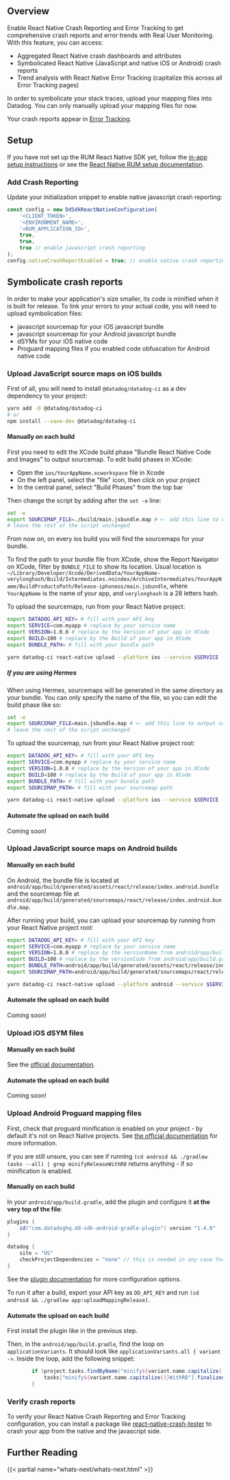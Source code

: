 ## Overview

Enable React Native Crash Reporting and Error Tracking to get comprehensive crash reports and error trends with Real User Monitoring. With this feature, you can access:

-   Aggregated React Native crash dashboards and attributes
-   Symbolicated React Native (JavaScript and native iOS or Android) crash reports
-   Trend analysis with React Native Error Tracking (capitalize this across all Error Tracking pages)

In order to symbolicate your stack traces, upload your mapping files into Datadog. You can only manually upload your mapping files for now.

Your crash reports appear in [Error Tracking][1].

## Setup

If you have not set up the RUM React Native SDK yet, follow the [in-app setup instructions][2] or see the [React Native RUM setup documentation][3].

### Add Crash Reporting

Update your initialization snippet to enable native javascript crash reporting:

```javascript
const config = new DdSdkReactNativeConfiguration(
    '<CLIENT_TOKEN>',
    '<ENVIRONMENT_NAME>',
    '<RUM_APPLICATION_ID>',
    true,
    true,
    true // enable javascript crash reporting
);
config.nativeCrashReportEnabled = true; // enable native crash reporting
```

## Symbolicate crash reports

In order to make your application's size smaller, its code is minified when it is built for release.
To link your errors to your actual code, you will need to upload symbolication files:

-   javascript sourcemap for your iOS javascript bundle
-   javascript sourcemap for your Android javascript bundle
-   dSYMs for your iOS native code
-   Proguard mapping files if you enabled code obfuscation for Android native code

### Upload JavaScript source maps on iOS builds

First of all, you will need to install `@datadog/datadog-ci` as a dev dependency to your project:

```bash
yarn add -D @datadog/datadog-ci
# or
npm install --save-dev @datadog/datadog-ci
```

#### Manually on each build

First you need to edit the XCode build phase "Bundle React Native Code and Images" to output sourcemap.
To edit build phases in XCode:

-   Open the `ios/YourAppName.xcworkspace` file in Xcode
-   On the left panel, select the "file" icon, then click on your project
-   In the central panel, select "Build Phases" from the top bar

Then change the script by adding after the `set -e` line:

```bash
set -e
export SOURCEMAP_FILE=./build/main.jsbundle.map # <- add this line to output sourcemaps
# leave the rest of the script unchanged
```

From now on, on every ios build you will find the sourcemaps for your bundle.

To find the path to your bundle file from XCode, show the Report Navigator on XCode, filter by `BUNDLE_FILE` to show its location.
Usual location is `~/Library/Developer/Xcode/DerivedData/YourAppName-verylonghash/Build/Intermediates.noindex/ArchiveIntermediates/YourAppName/BuildProductsPath/Release-iphoneos/main.jsbundle`, where `YourAppName` is the name of your app, and `verylonghash` is a 28 letters hash.

To upload the sourcemaps, run from your React Native project:

```bash
export DATADOG_API_KEY= # fill with your API key
export SERVICE=com.myapp # replace by your service name
export VERSION=1.0.0 # replace by the Version of your app in XCode
export BUILD=100 # replace by the Build of your app in XCode
export BUNDLE_PATH= # fill with your bundle path

yarn datadog-ci react-native upload --platform ios --service $SERVICE --bundle $BUNDLE_PATH --sourcemap ./build/main.jsbundle.map --release-version $VERSION --build-version $BUILD
```

##### If you are using Hermes

When using Hermes, sourcemaps will be generated in the same directory as your bundle.
You can only specify the name of the file, so you can edit the build phase like so:

```bash
set -e
export SOURCEMAP_FILE=main.jsbundle.map # <- add this line to output sourcemaps
# leave the rest of the script unchanged
```

To upload the sourcemap, run from your React Native project root:

```bash
export DATADOG_API_KEY= # fill with your API key
export SERVICE=com.myapp # replace by your service name
export VERSION=1.0.0 # replace by the Version of your app in XCode
export BUILD=100 # replace by the Build of your app in XCode
export BUNDLE_PATH= # fill with your bundle path
export SOURCEMAP_PATH= # fill with your sourcemap path

yarn datadog-ci react-native upload --platform ios --service $SERVICE --bundle $BUNDLE_PATH --sourcemap $SOURCEMAP_PATH --release-version $VERSION --build-version $BUILD
```

#### Automate the upload on each build

Coming soon!

### Upload JavaScript source maps on Android builds

#### Manually on each build

On Android, the bundle file is located at `android/app/build/generated/assets/react/release/index.android.bundle` and the sourcemap file at `android/app/build/generated/sourcemaps/react/release/index.android.bundle.map`.

After running your build, you can upload your sourcemap by running from your React Native project root:

```bash
export DATADOG_API_KEY= # fill with your API key
export SERVICE=com.myapp # replace by your service name
export VERSION=1.0.0 # replace by the versionName from android/app/build.gradle
export BUILD=100 # replace by the versionCode from android/app/build.gradle
export BUNDLE_PATH=android/app/build/generated/assets/react/release/index.android.bundle
export SOURCEMAP_PATH=android/app/build/generated/sourcemaps/react/release/index.android.bundle.map

yarn datadog-ci react-native upload --platform android --service $SERVICE --bundle $BUNDLE_PATH --sourcemap $SOURCEMAP_PATH --release-version $VERSION --build-version $BUILD
```

#### Automate the upload on each build

Coming soon!

### Upload iOS dSYM files

#### Manually on each build

See the [official documentation][4].

#### Automate the upload on each build

Coming soon!

### Upload Android Proguard mapping files

First, check that proguard minification is enabled on your project - by default it's not on React Native projects.
See [the official documentation][5] for more information.

If you are still unsure, you can see if running `(cd android && ./gradlew tasks --all) | grep minifyReleaseWithR8` returns anything - if so minification is enabled.

#### Manually on each build

In your `android/app/build.gradle`, add the plugin and configure it **at the very top of the file**:

```groovy
plugins {
    id("com.datadoghq.dd-sdk-android-gradle-plugin") version "1.4.0"
}

datadog {
    site = "US"
    checkProjectDependencies = "none" // this is needed in any case for React Native projects
}
```

See the [plugin documentation][6] for more configuration options.

To run it after a build, export your API key as `DD_API_KEY` and run `(cd android && ./gradlew app:uploadMappingRelease)`.

#### Automate the upload on each build

First install the plugin like in the previous step.

Then, in the `android/app/build.gradle`, find the loop on `applicationVariants`.
It should look like `applicationVariants.all { variant ->`.
Inside the loop, add the following snippet:

```groovy
        if (project.tasks.findByName("minify${variant.name.capitalize()}WithR8")) {
            tasks["minify${variant.name.capitalize()}WithR8"].finalizedBy { tasks["uploadMapping${variant.name.capitalize()}"] }
        }
```

### Verify crash reports

To verify your React Native Crash Reporting and Error Tracking configuration, you can install a package like [react-native-crash-tester][7] to crash your app from the native and the javascript side.

## Further Reading

{{< partial name="whats-next/whats-next.html" >}}

[1]: https://app.datadoghq.com/rum/error-tracking
[2]: https://app.datadoghq.com/rum/application/create
[3]: https://docs.datadoghq.com/real_user_monitoring/reactnative/
[4]: https://docs.datadoghq.com/fr/real_user_monitoring/ios/crash_reporting/?tabs=cocoapods#symbolicate-crash-reports
[5]: https://reactnative.dev/docs/signed-apk-android#enabling-proguard-to-reduce-the-size-of-the-apk-optional
[6]: https://github.com/datadog/dd-sdk-android-gradle-plugin
[7]: https://github.com/cwhenderson20/react-native-crash-tester
